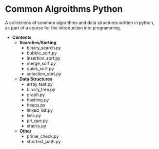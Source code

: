 # __Common Algroithms Python__

A collections of common algorithms and data structures written in python, as part of a course for the introduction into programming.

* __Contents__
  * __Searches/Sorting__
    * binary_search.py
    * bubble_sort.py
    * insertion_sort.py
    * merge_sort.py
    * quick_sort.py
    * selection_sort.py
  * __Data Structures__
    * array_test.py
    * binary_tree.py
    * graph.py
    * hashing.py
    * heaps.py
    * linked_list.py
    * lists.py
    * pri_que.py
    * stacks.py
  * __Other__
    * prime_check.py
    * shortest_path.py
